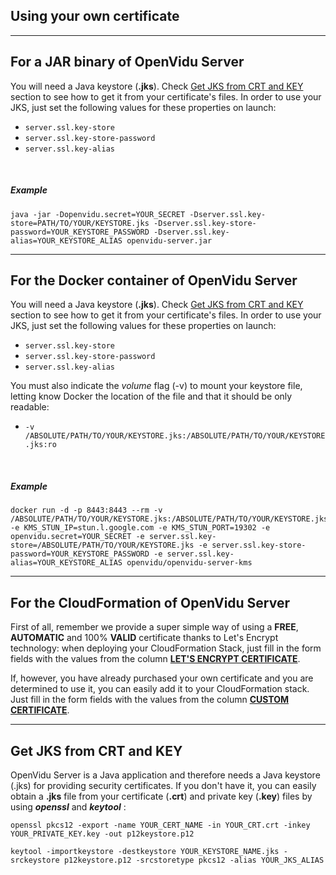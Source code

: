 <h2 id="section-title">Using your own certificate</h2>
<hr>

For a JAR binary of OpenVidu Server
------------------

You will need a Java keystore (**.jks**). Check [Get JKS from CRT and KEY](#get-jks-from-crt-and-key) section to see how to get it from your certificate's files.
In order to use your JKS, just set the following values for these properties on launch:

- `server.ssl.key-store`
- `server.ssl.key-store-password`
- `server.ssl.key-alias`

<br>

##### Example

```console
java -jar -Dopenvidu.secret=YOUR_SECRET -Dserver.ssl.key-store=PATH/TO/YOUR/KEYSTORE.jks -Dserver.ssl.key-store-password=YOUR_KEYSTORE_PASSWORD -Dserver.ssl.key-alias=YOUR_KEYSTORE_ALIAS openvidu-server.jar
```

----------

For the Docker container of OpenVidu Server
------------------

You will need a Java keystore (**.jks**). Check [Get JKS from CRT and KEY](#get-jks-from-crt-and-key) section to see how to get it from your certificate's files.
In order to use your JKS, just set the following values for these properties on launch:

- `server.ssl.key-store`
- `server.ssl.key-store-password`
- `server.ssl.key-alias`

You must also indicate the _volume_ flag (-v) to mount your keystore file, letting know Docker the location of the file and that it should be only readable:

- `-v /ABSOLUTE/PATH/TO/YOUR/KEYSTORE.jks:/ABSOLUTE/PATH/TO/YOUR/KEYSTORE.jks:ro`

<br>

##### Example

```console
docker run -d -p 8443:8443 --rm -v /ABSOLUTE/PATH/TO/YOUR/KEYSTORE.jks:/ABSOLUTE/PATH/TO/YOUR/KEYSTORE.jks:ro -e KMS_STUN_IP=stun.l.google.com -e KMS_STUN_PORT=19302 -e openvidu.secret=YOUR_SECRET -e server.ssl.key-store=/ABSOLUTE/PATH/TO/YOUR/KEYSTORE.jks -e server.ssl.key-store-password=YOUR_KEYSTORE_PASSWORD -e server.ssl.key-alias=YOUR_KEYSTORE_ALIAS openvidu/openvidu-server-kms
```

----------

For the CloudFormation of OpenVidu Server
------------------

First of all, remember we provide a super simple way of using a **FREE**, **AUTOMATIC** and 100% **VALID** certificate thanks to Let's Encrypt technology: when deploying your CloudFormation Stack, just fill in the form fields with the values from the column **[LET'S ENCRYPT CERTIFICATE](/deployment/deploying-aws#4-complete-the-configuration-fields)**.

If, however, you have already purchased your own certificate and you are determined to use it, you can easily add it to your CloudFormation stack. Just fill in the form fields with the values from the column **[CUSTOM CERTIFICATE](/deployment/deploying-aws#4-complete-the-configuration-fields)**.

----------

Get JKS from CRT and KEY
------------------

OpenVidu Server is a Java application and therefore needs a Java keystore (.jks) for providing security certificates. If you don't have it, you can easily obtain a **.jks** file from your certificate (**.crt**) and private key (**.key**) files by using **_openssl_** and **_keytool_** :

```console
openssl pkcs12 -export -name YOUR_CERT_NAME -in YOUR_CRT.crt -inkey YOUR_PRIVATE_KEY.key -out p12keystore.p12
```

```console
keytool -importkeystore -destkeystore YOUR_KEYSTORE_NAME.jks -srckeystore p12keystore.p12 -srcstoretype pkcs12 -alias YOUR_JKS_ALIAS
```